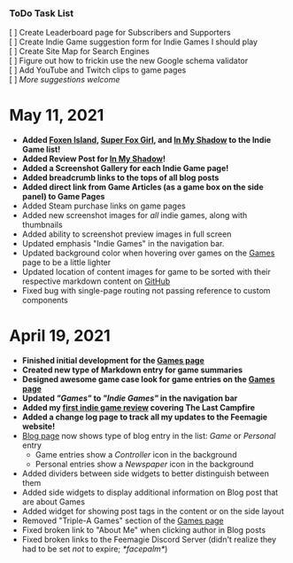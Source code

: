 ### ToDo Task List
[ ] Create Leaderboard page for Subscribers and Supporters<br/>
[ ] Create Indie Game suggestion form for Indie Games I should play<br/>
[ ] Create Site Map for Search Engines<br/>
[ ] Figure out how to frickin use the new Google schema validator<br/>
[ ] Add YouTube and Twitch clips to game pages<br/>
[ ] _More suggestions welcome_<br/>

# May 11, 2021

* **Added [Foxen Island](/games/foxen-island), [Super Fox Girl](/games/super-fox-girl), and [In My Shadow](/games/in-my-shadow) to the Indie Game list!**
* **Added Review Post for [In My Shadow](/games/in-my-shadow/in-my-shadow-review)!**
* **Added a Screenshot Gallery for each Indie Game page!**
* **Added breadcrumb links to the tops of all blog posts**
* **Added direct link from Game Articles (as a game box on the side panel) to Game Pages**
* Added Steam purchase links on game pages
* Added new screenshot images for _all_ indie games, along with thumbnails
* Added ability to screenshot preview images in full screen
* Updated emphasis "Indie Games" in the navigation bar.
* Updated background color when hovering over games on the [Games](/games) page to be a little lighter
* Updated location of content images for game to be sorted with their respective markdown content on [GitHub](https://github.com/Feemagie/website-content)
* Fixed bug with single-page routing not passing reference to custom components

# April 19, 2021

* **Finished initial development for the [Games page](/games)**
* **Created new type of Markdown entry for game summaries**
* **Designed awesome game case look for game entries on the [Games page](/games)**
* **Updated _"Games"_ to _"Indie Games"_ in the navigation bar**
* **Added my [first indie game review](/games/the-last-campfire/the-last-campfire-review) covering The Last Campfire**
* **Added a change log page to track all my updates to the Feemagie website!**
* [Blog page](/blog) now shows type of blog entry in the list: _Game_ or _Personal_ entry
  * Game entries show a _Controller_ icon in the background
  * Personal entries show a _Newspaper_ icon in the background
* Added dividers between side widgets to better distinguish between them
* Added side widgets to display additional information on Blog post that are about Games
* Added widget for showing post tags in the content or on the side layout
* Removed "Triple-A Games" section of the [Games page](/games)
* Fixed broken link to "About Me" when clicking author in Blog posts
* Fixed broken links to the Feemagie Discord Server (didn't realize they had to be set _not_ to expire; *&ast;facepalm&ast;*)